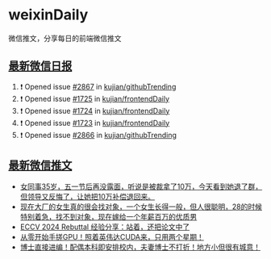# weixinDaily
微信推文，分享每日的前端微信推文

## [最新微信日报](https://github.com/kujian/weixinDaily/issues)

<!--START_SECTION:activity-->
1. ❗ Opened issue [#2867](https://github.com/kujian/githubTrending/issues/2867) in [kujian/githubTrending](https://github.com/kujian/githubTrending)
2. ❗ Opened issue [#1725](https://github.com/kujian/frontendDaily/issues/1725) in [kujian/frontendDaily](https://github.com/kujian/frontendDaily)
3. ❗ Opened issue [#1724](https://github.com/kujian/frontendDaily/issues/1724) in [kujian/frontendDaily](https://github.com/kujian/frontendDaily)
4. ❗ Opened issue [#1723](https://github.com/kujian/frontendDaily/issues/1723) in [kujian/frontendDaily](https://github.com/kujian/frontendDaily)
5. ❗ Opened issue [#2866](https://github.com/kujian/githubTrending/issues/2866) in [kujian/githubTrending](https://github.com/kujian/githubTrending)
<!--END_SECTION:activity-->


## [最新微信推文](https://weixin.qdkfweb.cn/)

<!-- BLOG-POST-LIST:START -->
- [女同事35岁，五一节后再没露面，听说是被裁拿了10万，今天看到她退了群，但领导又反悔了，让她把10万补偿退回来。](https://weixin.qdkfweb.cn/45061.html)
- [现在大厂的女生真的很会找对象，一个女生长得一般，但人很聪明，28的时候特别着急，找不到对象，现在嫁给一个年薪百万的优质男](https://weixin.qdkfweb.cn/45062.html)
- [ECCV 2024 Rebuttal 经验分享：站着，还把论文中了](https://weixin.qdkfweb.cn/45096.html)
- [从零开始手搓GPU！照着英伟达CUDA来，只用两个星期！](https://weixin.qdkfweb.cn/45097.html)
- [博士直接进编！配偶本科即安排校内，夫妻博士不打折！地方小但很有城意！](https://weixin.qdkfweb.cn/45095.html)
<!-- BLOG-POST-LIST:END -->